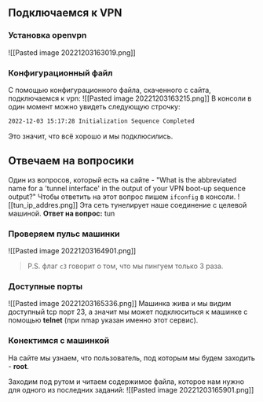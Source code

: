 ## Подключаемся к VPN

### Установка openvpn
![[Pasted image 20221203163019.png]]
### Конфигурационный файл
С помощью конфигурационного файла, скаченного с сайта, подключаемся к vpn:
![[Pasted image 20221203163215.png]]
В консоли в один момент можно увидеть следующую строчку:
```sh
2022-12-03 15:17:28 Initialization Sequence Completed
```
Это значит, что всё хорошо и мы подклюсились.

## Отвечаем на вопросики
Один из вопросов, который есть на сайте - "What is the abbreviated name for a 'tunnel interface' in the output of your VPN boot-up sequence output?"
Чтобы ответить на этот вопрос пишем `ifconfig` в консоли.
![[tun_ip_addres.png]]
Эта сеть тунелирует наше соединение с целевой машиной.
**Ответ на вопрос:** tun

### Проверяем пульс машинки
![[Pasted image 20221203164901.png]]
> P.S. флаг `c3`  говорит о том, что мы пингуем только 3 раза.

### Доступные порты
![[Pasted image 20221203165336.png]]
Машинка жива и мы видим доступный tcp порт 23, а значит мы может подклюситься к машинке с помощью **telnet** (при nmap указан именно этот сервис).

### Конектимся с машинкой
На сайте мы узнаем, что пользователь, под которым мы будем заходить - **root**.

Заходим под рутом и читаем содержимое файла, которое нам нужно для одного из последних заданий:
![[Pasted image 20221203165901.png]]